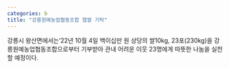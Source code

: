 ```yaml
---
categories: b
title: "강릉원예농업협동조합 햅쌀 기탁"
---
```

강릉시 왕산면에서는&lsquo;22년 10월 4일 백이십만 원 상당의 쌀10kg, 23포(230kg)을 강릉원예농업협동조합으로부터 기부받아 관내 어려운 이웃 23명에게 따뜻한 나눔을 실천할 예정이다.
